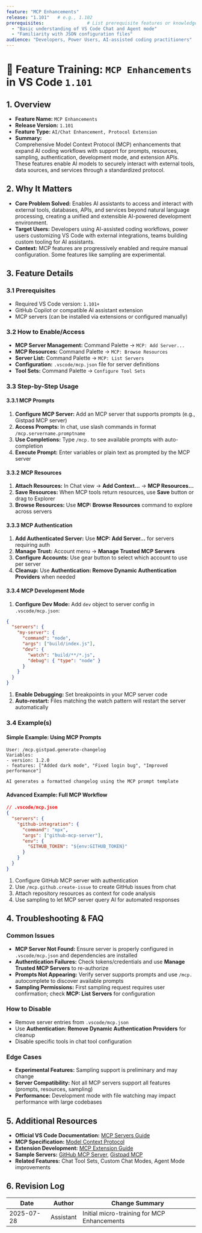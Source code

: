 ```yaml
---
feature: "MCP Enhancements"
release: "1.101"   # e.g., 1.102
prerequisites:                # List prerequisite features or knowledge (can be empty)
  - "Basic understanding of VS Code Chat and Agent mode"
  - "Familiarity with JSON configuration files"
audience: "Developers, Power Users, AI-assisted coding practitioners"  # e.g., "Python developers", "Data Scientists", "Power Users", "All Users"
---
```


# 🚀 Feature Training: `MCP Enhancements` in VS Code `1.101`

## 1. Overview

- **Feature Name:** `MCP Enhancements`
- **Release Version:** `1.101`
- **Feature Type:** `AI/Chat Enhancement, Protocol Extension`
- **Summary:**  
  Comprehensive Model Context Protocol (MCP) enhancements that expand AI coding workflows with support for prompts, resources, sampling, authentication, development mode, and extension APIs. These features enable AI models to securely interact with external tools, data sources, and services through a standardized protocol.

## 2. Why It Matters

- **Core Problem Solved:** Enables AI assistants to access and interact with external tools, databases, APIs, and services beyond natural language processing, creating a unified and extensible AI-powered development environment.
- **Target Users:** Developers using AI-assisted coding workflows, power users customizing VS Code with external integrations, teams building custom tooling for AI assistants.
- **Context:** MCP features are progressively enabled and require manual configuration. Some features like sampling are experimental.

## 3. Feature Details

### 3.1 Prerequisites

- Required VS Code version: `1.101+`
- GitHub Copilot or compatible AI assistant extension
- MCP servers (can be installed via extensions or configured manually)

### 3.2 How to Enable/Access

- **MCP Server Management:** Command Palette → `MCP: Add Server...`
- **MCP Resources:** Command Palette → `MCP: Browse Resources`
- **Server List:** Command Palette → `MCP: List Servers`
- **Configuration:** `.vscode/mcp.json` file for server definitions
- **Tool Sets:** Command Palette → `Configure Tool Sets`

### 3.3 Step-by-Step Usage

#### 3.3.1 MCP Prompts

1. **Configure MCP Server:** Add an MCP server that supports prompts (e.g., Gistpad MCP server)
2. **Access Prompts:** In chat, use slash commands in format `/mcp.servername.promptname`
3. **Use Completions:** Type `/mcp.` to see available prompts with auto-completion
4. **Execute Prompt:** Enter variables or plain text as prompted by the MCP server

#### 3.3.2 MCP Resources

1. **Attach Resources:** In Chat view → **Add Context...** → **MCP Resources...**
2. **Save Resources:** When MCP tools return resources, use **Save** button or drag to Explorer
3. **Browse Resources:** Use **MCP: Browse Resources** command to explore across servers

#### 3.3.3 MCP Authentication

1. **Add Authenticated Server:** Use **MCP: Add Server...** for servers requiring auth
2. **Manage Trust:** Account menu → **Manage Trusted MCP Servers**
3. **Configure Accounts:** Use gear button to select which account to use per server
4. **Cleanup:** Use **Authentication: Remove Dynamic Authentication Providers** when needed

#### 3.3.4 MCP Development Mode

1. **Configure Dev Mode:** Add `dev` object to server config in `.vscode/mcp.json`:

```json
{
  "servers": {
    "my-server": {
      "command": "node",
      "args": ["build/index.js"],
      "dev": {
        "watch": "build/**/*.js",
        "debug": { "type": "node" }
      }
    }
  }
}
```

1. **Enable Debugging:** Set breakpoints in your MCP server code
1. **Auto-restart:** Files matching the watch pattern will restart the server automatically

### 3.4 Example(s)

#### Simple Example: Using MCP Prompts

```
User: /mcp.gistpad.generate-changelog
Variables: 
- version: 1.2.0
- features: ["Added dark mode", "Fixed login bug", "Improved performance"]

AI generates a formatted changelog using the MCP prompt template
```

#### Advanced Example: Full MCP Workflow

```json
// .vscode/mcp.json
{
  "servers": {
    "github-integration": {
      "command": "npx",
      "args": ["github-mcp-server"],
      "env": {
        "GITHUB_TOKEN": "${env:GITHUB_TOKEN}"
      }
    }
  }
}
```

1. Configure GitHub MCP server with authentication
2. Use `/mcp.github.create-issue` to create GitHub issues from chat
3. Attach repository resources as context for code analysis
4. Use sampling to let MCP server query AI for automated responses

## 4. Troubleshooting & FAQ

### Common Issues

- **MCP Server Not Found:** Ensure server is properly configured in `.vscode/mcp.json` and dependencies are installed
- **Authentication Failures:** Check tokens/credentials and use **Manage Trusted MCP Servers** to re-authorize
- **Prompts Not Appearing:** Verify server supports prompts and use `/mcp.` autocomplete to discover available prompts
- **Sampling Permissions:** First sampling request requires user confirmation; check **MCP: List Servers** for configuration

### How to Disable

- Remove server entries from `.vscode/mcp.json`
- Use **Authentication: Remove Dynamic Authentication Providers** for cleanup
- Disable specific tools in chat tool configuration

### Edge Cases

- **Experimental Features:** Sampling support is preliminary and may change
- **Server Compatibility:** Not all MCP servers support all features (prompts, resources, sampling)
- **Performance:** Development mode with file watching may impact performance with large codebases

## 5. Additional Resources

- **Official VS Code Documentation:** [MCP Servers Guide](https://code.visualstudio.com/docs/copilot/chat/mcp-servers)
- **MCP Specification:** [Model Context Protocol](https://modelcontextprotocol.io/)
- **Extension Development:** [MCP Extension Guide](https://code.visualstudio.com/api/extension-guides/mcp)
- **Sample Servers:** [GitHub MCP Server](https://github.com/github/github-mcp-server), [Gistpad MCP](https://github.com/lostintangent/gistpad-mcp)
- **Related Features:** Chat Tool Sets, Custom Chat Modes, Agent Mode improvements

## 6. Revision Log

| Date        | Author    | Change Summary                       |
|-------------|-----------|--------------------------------------|
| 2025-07-28  | Assistant | Initial micro-training for MCP Enhancements |

